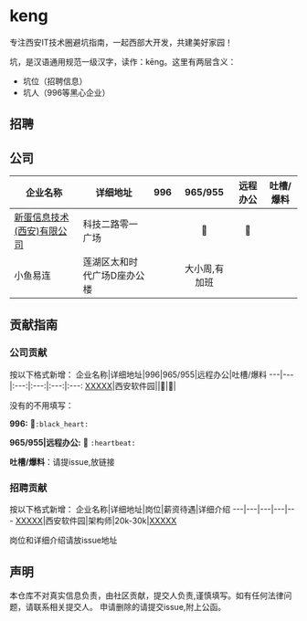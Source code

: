# keng
专注西安IT技术圈避坑指南，一起西部大开发，共建美好家园！

坑，是汉语通用规范一级汉字，读作：kēng。这里有两层含义：
- 坑位（招聘信息）
- 坑人（996等黑心企业）

## 招聘
## 公司
企业名称|详细地址|996|965/955|远程办公|吐槽/爆料
---|---|:---:|:---:|:---:|:---:
[新蛋信息技术(西安)有限公司](http://nesc.newegg.com.cn/)|科技二路零一广场||:heartbeat:|:heartbeat:
小鱼易连|莲湖区太和时代广场D座办公楼||大小周,有加班|
## 贡献指南
### 公司贡献
按以下格式新增：
企业名称|详细地址|996|965/955|远程办公|吐槽/爆料
---|---|:---:|:---:|:---:|:---:
[XXXXX](http://xxxxxx.cn/)|西安软件园||:heartbeat:|:heartbeat:|

没有的不用填写：

**996:** :black_heart:`:black_heart:`

**965/955|远程办公:** :heartbeat: `:heartbeat:`

**吐槽/爆料**：请提issue,放链接


### 招聘贡献

按以下格式新增：
企业名称|详细地址|岗位|薪资待遇|详细介绍
---|---|---|---|---
[XXXXX](http://xxxxxx.cn/)|西安软件园|架构师|20k-30k|[XXXXX](http://xxxxxx.cn/)

岗位和详细介绍请放issue地址

## 声明
本仓库不对真实信息负责，由社区贡献，提交人负责,谨慎填写。如有任何法律问题，请联系相关提交人。
申请删除的请提交issue,附上公函。
